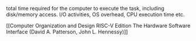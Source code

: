 total time required for the computer to execute the task, including disk/memory access. I/O activities, OS overhead, CPU execution time etc.

[[Computer Organization and Design RISC-V Edition The Hardware Software Interface (David A. Patterson, John L. Hennessy)]]